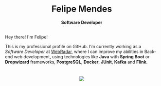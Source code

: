 <h1 align="center">Felipe Mendes</h1>

<div align="center">
  <b>Software Developer</b>
</div>
<br>

Hey there! I'm Felipe!

This is my professional profile on GitHub. I'm currently working as a _Software Developer_ at <a href="https://github.com/webradar-telecom">WebRadar</a>, where I can improve my abilities in Back-end web development, using technologies like **Java** with **Spring Boot** or **Dropwizard** frameworks,  **PostgreSQL**, **Docker**, **JUnit**, **Kafka** and **Flink**.



<h1 align="center"></h1>

<div align="center">
<a href="https://www.linkedin.com/in/ofelipemendes/"><img src="https://img.shields.io/badge/LinkedIn-0077B5?style=for-the-badge&logo=linkedin&logoColor=white"></a>
</div>
